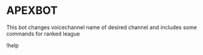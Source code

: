 # APEXBOT

This bot changes voicechannel name of desired channel and includes some commands for ranked league

!help
